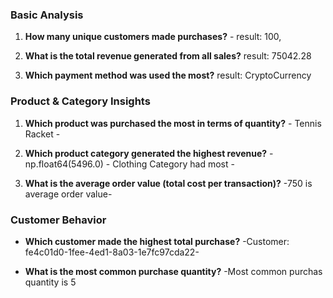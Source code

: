 ### **Basic Analysis**

1. **How many unique customers made purchases?** - result: 100,

2. **What is the total revenue generated from all sales?** result: 75042.28

3. **Which payment method was used the most?** result: CryptoCurrency

### Product & Category Insights

1. **Which product was purchased the most in terms of quantity?** - Tennis Racket - 

2. **Which product category generated the highest revenue?** - np.float64(5496.0) - Clothing Category had most - 

3. **What is the average order value (total cost per transaction)?** -750 is average order value-

### **Customer Behavior**

- **Which customer made the highest total purchase?** -Customer: fe4c01d0-1fee-4ed1-8a03-1e7fc97cda22-

- **What is the most common purchase quantity?** -Most common purchas quantity is 5

